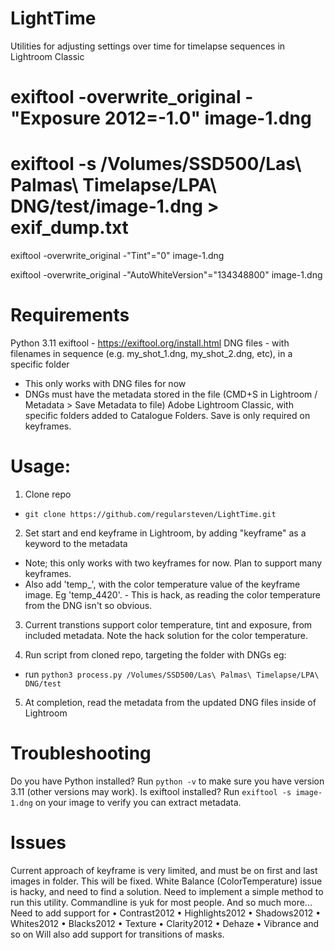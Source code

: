 # LightTime
Utilities for adjusting settings over time for timelapse sequences in Lightroom Classic


# exiftool -overwrite_original -"Exposure 2012=-1.0" image-1.dng
# exiftool -s /Volumes/SSD500/Las\ Palmas\ Timelapse/LPA\ DNG/test/image-1.dng > exif_dump.txt


exiftool -overwrite_original -"Tint"="0" image-1.dng

exiftool -overwrite_original -"AutoWhiteVersion"="134348800" image-1.dng


# Requirements
Python 3.11
exiftool - https://exiftool.org/install.html
DNG files - with filenames in sequence (e.g. my_shot_1.dng, my_shot_2.dng, etc), in a specific folder
 - This only works with DNG files for now
- DNGs must have the metadata stored in the file (CMD+S in Lightroom / Metadata > Save Metadata to file) 
Adobe Lightroom Classic, with specific folders added to Catalogue Folders. Save is only required on keyframes.

# Usage:
1) Clone repo
 - `git clone https://github.com/regularsteven/LightTime.git`

2) Set start and end keyframe in Lightroom, by adding "keyframe" as a keyword to the metadata
 - Note; this only works with two keyframes for now. Plan to support many keyframes.
 - Also add 'temp_', with the color temperature value of the keyframe image. Eg 'temp_4420'. - This is hack, as reading the color temperature from the DNG isn't so obvious.

3) Current transtions support color temperature, tint and exposure, from included metadata. Note the hack solution for the color temperature.

4) Run script from cloned repo, targeting the folder with DNGs eg:
- run `python3 process.py /Volumes/SSD500/Las\ Palmas\ Timelapse/LPA\ DNG/test`

5) At completion, read the metadata from the updated DNG files inside of Lightroom


# Troubleshooting
Do you have Python installed? Run `python -v` to make sure you have version 3.11 (other versions may work).
Is exiftool installed? Run `exiftool -s image-1.dng` on your image to verify you can extract metadata.

# Issues
Current approach of keyframe is very limited, and must be on first and last images in folder. This will be fixed.
White Balance (ColorTemperature) issue is hacky, and need to find a solution.
Need to implement a simple method to run this utility. Commandline is yuk for most people.
And so much more... Need to add support for
    • Contrast2012 • Highlights2012 • Shadows2012 • Whites2012 • Blacks2012 • Texture • Clarity2012 • Dehaze • Vibrance and so on
Will also add support for transitions of masks.
